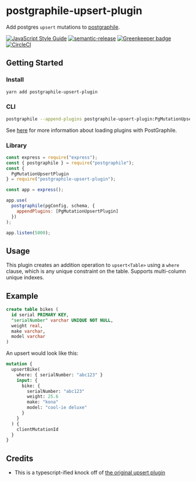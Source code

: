 # postgraphile-upsert-plugin

Add postgres `upsert` mutations to [postgraphile](https://www.graphile.org/postgraphile).

[![JavaScript Style Guide](https://img.shields.io/badge/code_style-standard-brightgreen.svg)](https://standardjs.com) [![semantic-release](https://img.shields.io/badge/%20%20%F0%9F%93%A6%F0%9F%9A%80-semantic--release-e10079.svg)](https://github.com/semantic-release/semantic-release) [![Greenkeeper badge](https://badges.greenkeeper.io/cdaringe/postgraphile-upsert.svg)](https://greenkeeper.io/) [![CircleCI](https://circleci.com/gh/cdaringe/postgraphile-upsert.svg?style=svg)](https://circleci.com/gh/cdaringe/postgraphile-upsert)

## Getting Started

### Install

```bash
yarn add postgraphile-upsert-plugin
```

### CLI

```bash
postgraphile --append-plugins postgraphile-upsert-plugin:PgMutationUpsertPlugin
```

See [here](https://www.graphile.org/postgraphile/extending/#loading-additional-plugins) for
more information about loading plugins with PostGraphile.

### Library

```js
const express = require("express");
const { postgraphile } = require("postgraphile");
const {
  PgMutationUpsertPlugin
} = require("postgraphile-upsert-plugin");

const app = express();

app.use(
  postgraphile(pgConfig, schema, {
    appendPlugins: [PgMutationUpsertPlugin]
  })
);

app.listen(5000);
```

## Usage

This plugin creates an addition operation to `upsert<Table>` using a `where` clause, which is any unique constraint on the table. Supports multi-column unique indexes.

## Example

```sql
create table bikes (
  id serial PRIMARY KEY,
  "serialNumber" varchar UNIQUE NOT NULL,
  weight real,
  make varchar,
  model varchar
)
```

An upsert would look like this:

```graphql
mutation {
  upsertBike(
    where: { serialNumber: "abc123" }
    input: {
      bike: {
        serialNumber: "abc123"
        weight: 25.6
        make: "kona"
        model: "cool-ie deluxe"
      }
    }
  ) {
    clientMutationId
  }
}
```

## Credits
 - This is a typescript-ified knock off of [the original upsert plugin](https://github.com/einarjegorov/graphile-upsert-plugin/blob/master/index.js)
